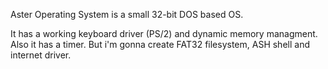 Aster Operating System is a small 32-bit DOS based OS.

It has a working keyboard driver (PS/2) and dynamic memory managment. Also it has a timer.
But i'm gonna create FAT32 filesystem, ASH shell and internet driver. 
